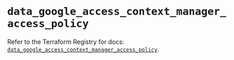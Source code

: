 # `data_google_access_context_manager_access_policy`

Refer to the Terraform Registry for docs: [`data_google_access_context_manager_access_policy`](https://registry.terraform.io/providers/hashicorp/google-beta/6.14.0/docs/data-sources/google_access_context_manager_access_policy).
